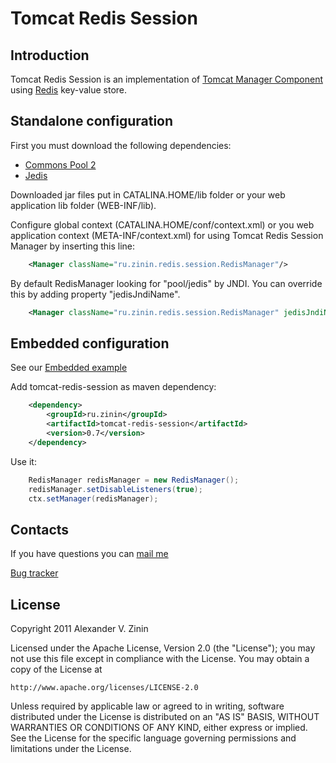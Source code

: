 # Tomcat Redis Session

## Introduction
Tomcat Redis Session is an implementation of
[Tomcat Manager Component](http://tomcat.apache.org/tomcat-7.0-doc/config/manager.html)
using [Redis](http://redis.io/) key-value store.

## Standalone configuration

First you must download the following dependencies:

- [Commons Pool 2](http://commons.apache.org/pool/)
- [Jedis](https://github.com/xetorthio/jedis)

Downloaded jar files put in CATALINA.HOME/lib folder or your web application lib folder (WEB-INF/lib).

Configure global context (CATALINA.HOME/conf/context.xml) or you web application context (META-INF/context.xml) for using Tomcat Redis Session Manager by inserting this line:

```xml
    <Manager className="ru.zinin.redis.session.RedisManager"/>
```

By default RedisManager looking for "pool/jedis" by JNDI. You can override this by adding property "jedisJndiName".

```xml
    <Manager className="ru.zinin.redis.session.RedisManager" jedisJndiName="custom/jndi/path"/>
```

## Embedded configuration

See our [Embedded example](https://github.com/zinin/tomcat-redis-session-example)

Add tomcat-redis-session as maven dependency:

```xml
    <dependency>
        <groupId>ru.zinin</groupId>
        <artifactId>tomcat-redis-session</artifactId>
        <version>0.7</version>
    </dependency>
```

Use it:
    
```java
    RedisManager redisManager = new RedisManager();
    redisManager.setDisableListeners(true);
    ctx.setManager(redisManager);
```

## Contacts

If you have questions you can [mail me](mailto:mail@zinin.ru)

[Bug tracker](https://github.com/zinin/tomcat-redis-session/issues?state=open)

## License
Copyright 2011 Alexander V. Zinin

Licensed under the Apache License, Version 2.0 (the "License");
you may not use this file except in compliance with the License.
You may obtain a copy of the License at

    http://www.apache.org/licenses/LICENSE-2.0

Unless required by applicable law or agreed to in writing, software
distributed under the License is distributed on an "AS IS" BASIS,
WITHOUT WARRANTIES OR CONDITIONS OF ANY KIND, either express or implied.
See the License for the specific language governing permissions and
limitations under the License.
